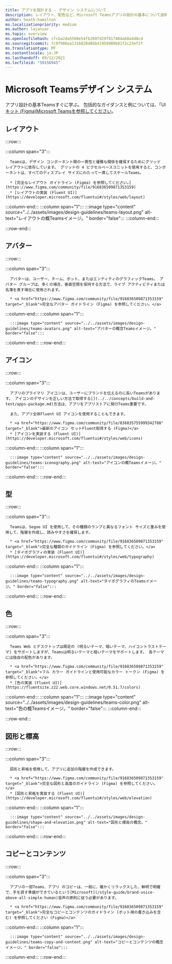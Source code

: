 ```yaml
---
title: アプリを設計する - デザイン システムについて
description: レイアウト、配色など、Microsoft Teamsアプリの設計の基本について説明します。
author: heath-hamilton
ms.localizationpriority: medium
ms.author: lajanuar
ms.topic: overview
ms.openlocfilehash: cfcba2da5560e54fb260fd29f817404a68a4d8cd
ms.sourcegitcommit: fc9f906ea1316028d85b41959980b81f2c23ef2f
ms.translationtype: MT
ms.contentlocale: ja-JP
ms.lasthandoff: 09/12/2021
ms.locfileid: "59156945"
---
```

# <a name="microsoft-teams-app-design-system"></a>Microsoft Teamsデザイン システム

アプリ設計の基本Teamsすぐに学ぶ。 包括的なガイダンスと例については、「UI<a href="https://www.figma.com/community/file/916836509871353159" target="_blank">キット (Figma)Microsoft Teamsを参照してください</a>。

## <a name="layout"></a>レイアウト

:::row:::

   :::column span="3":::

      Teamsは、デザイン コンポーネント間の一貫性と優雅な関係を確保するためにグリッド レイアウトに依存しています。 グリッドの 4 ピクセルベースユニットを使用すると、コンポーネントは、すべてのディスプレイ サイズにわたって一貫してスケールTeams。

      * [完全なレイアウト ガイドライン (Figma) を参照してください。](https://www.figma.com/community/file/916836509871353159)
      * [レイアウトの実装 (Fluent UI)](https://developer.microsoft.com/fluentui#/styles/web/layout)

   :::column-end:::
   :::column span="1":::
      :::image type="content" source="../../assets/images/design-guidelines/teams-layout.png" alt-text="レイアウトの概Teamsイメージ。" border="false":::
   :::column-end:::

:::row-end:::

## <a name="avatars"></a>アバター

:::row:::

   :::column span="3":::

      アバターは、ユーザー、チーム、ボット、またはエンティティのグラフィックTeams。 アバター グループは、多くの場合、垂直空間を保持する方法で、ライブ アクティビティまたは名簿を表す場合に使用されます。 

      * <a href="https://www.figma.com/community/file/916836509871353159" target="_blank">完全なアバター ガイドライン (Figma) を参照してください。</a>

   :::column-end:::
   :::column span="1":::

      :::image type="content" source="../../assets/images/design-guidelines/teams-avatars.png" alt-text="アバターの概念Teamsイメージ。" border="false":::

   :::column-end:::
:::row-end:::

## <a name="icons"></a>アイコン

:::row:::

   :::column span="3":::

      アプリのプライマリ アイコンは、ユーザーにブランドを伝えるのに長いTeamsがあります。 アイコンのデザインを正しい方法で取得する[](../../concepts/build-and-test/apps-package.md)方法は、アプリをアプリストアに発行Teams重要です。

      また、アプリ全体Fluent UI アイコンを使用することもできます。

      * <a href="https://www.figma.com/community/file/836835755999342788" target="_blank">最新のアイコン セットFluent取得する (Figma)</a>
      * [アイコンを実装する (Fluent UI)](https://developer.microsoft.com/fluentui#/styles/web/icons)

   :::column-end:::
   :::column span="1":::

      :::image type="content" source="../../assets/images/design-guidelines/teams-iconography.png" alt-text="アイコンの概Teamsイメージ。" border="false":::

   :::column-end:::
:::row-end:::

## <a name="type"></a>型

:::row:::

   :::column span="3":::

      Teamsは、Segoe UI を使用して、その種類のランプと異なるフォント サイズと重みを使用して、階層を作成し、読みやすさを確保します。

      * <a href="https://www.figma.com/community/file/916836509871353159" target="_blank">完全な種類のガイドライン (Figma) を参照してください。</a>
      * [タイポグラフィの実装 (Fluent UI)](https://developer.microsoft.com/fluentui#/styles/web/typography)

   :::column-end:::
   :::column span="1":::

      :::image type="content" source="../../assets/images/design-guidelines/teams-typography.png" alt-text="タイポグラフィのTeamsイメージ。" border="false":::

   :::column-end:::
:::row-end:::

## <a name="colors"></a>色

:::row:::

   :::column span="3":::

      Teams Web とデスクトップは既定の (明るいテーマ、暗いテーマ、ハイコントラストテーマ) をサポートしますが、Teamsは明るいテーマと暗いテーマをサポートします。 各テーマには独自の配色があります。

      * <a href="https://www.figma.com/community/file/916836509871353159" target="_blank">フル カラー ガイドラインと使用可能なカラー トークン (Figma) を参照してください。</a>
      * [色の実装 (Fluent UI)](https://fluentsite.z22.web.core.windows.net/0.51.7/colors)

   :::column-end:::
   :::column span="1":::
      :::image type="content" source="../../assets/images/design-guidelines/teams-color.png" alt-text="色の概Teamsイメージ。" border="false":::
   :::column-end:::

:::row-end:::

## <a name="shape-and-elevation"></a>図形と標高

:::row:::

   :::column span="3":::

      図形と昇格を使用して、アプリに追加の階層を作成できます。 

      * <a href="https://www.figma.com/community/file/916836509871353159" target="_blank">完全な図形と高度のガイドライン (Figma) を参照してください。</a>
      * [図形と昇格を実装する (Fluent UI)](https://developer.microsoft.com/fluentui#/styles/web/elevation)

   :::column-end:::
   :::column span="1":::

      :::image type="content" source="../../assets/images/design-guidelines/shape-and-elevation.png" alt-text="図形と標高の概念。" border="false":::

   :::column-end:::
:::row-end:::

## <a name="copy-and-content"></a>コピーとコンテンツ

:::row:::

   :::column span="3":::

      アプリの一部Teams、アプリ のコピーは、一般に、暖かくリラックスした、鮮明で明確で、手を貸す準備ができているという[Microsoft](/style-guide/brand-voice-above-all-simple-human)音声の原則に従う必要があります。

      * <a href="https://www.figma.com/community/file/916836509871353159" target="_blank">完全なコピーとコンテンツのガイドライン (ボット用の書き込みを含む) を参照してください (Figma)</a>

   :::column-end:::
   :::column span="1":::

      :::image type="content" source="../../assets/images/design-guidelines/teams-copy-and-content.png" alt-text="コピーとコンテンツの概念イメージ。" border="false":::

   :::column-end:::
:::row-end:::
